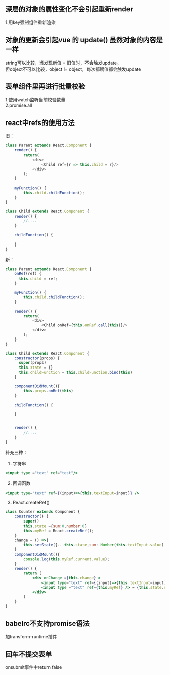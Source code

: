 ## 深层的对象的属性变化不会引起重新render
1.用key强制组件重新渲染

## 对象的更新会引起vue 的 update() 虽然对象的内容是一样
string可以比较，当发现新值 = 旧值时，不会触发update。<br>
但object不可以比较，object != object，每次都赋值都会触发update

## 表单组件里再进行批量校验
1.使用watch监听当前校验数量<br>
2.promise.all

## react中refs的使用方法
旧：
```js
class Parent extends React.Component {
    render() {
        return(
            <div>
                <Child ref={r => this.child = r}/>
            </div>
        );
    }
    
    myFunction() {
        this.child.childFunction();
    }
}

class Child extends React.Component {
    render() {
        //....
    }
    
    childFunction() {
    
    }
}
```
新：
```js
class Parent extends React.Component {
    onRef(ref) {
      this.child = ref;
    }

    myFunction() {
        this.child.childFunction();
    }

    render() {
        return(
            <div>
                <Child onRef={this.onRef.call(this)}/>
            </div>
        );
    }
}

class Child extends React.Component {
    constructor(props) {
      super(props)
      this.state = {}
      this.childFunction = this.childFunction.bind(this)
    }

    componentDidMount(){
        this.props.onRef(this)
    }

    childFunction() {
    
    }


    render() {
        //....
    }
}

```
补充三种：
1. 字符串
```jsx
<input type ="text" ref="test"/> 
```

2. 回调函数
```jsx
<input type="text" ref={(input)=>{this.textInput=input}} /> 
```

3. React.createRef()
```jsx
class Counter extends Component {
    constructor() {
        super()
        this.state ={sum:0,number:0}
        this.myRef = React.createRef();
    }
    change = () =>{
        this.setState({...this.state,sum: Number(this.textInput.value) + Number(this.myRef.current.value)})
    }
    componentDidMount(){
        console.log(this.myRef.current.value);
    }
    render() {
        return (
            <div onChange ={this.change} >
                <input type="text" ref={(input)=>{this.textInput=input}} />+ 
                <input type ="text" ref={this.myRef} /> = {this.state.sum}
            </div>
        )
    }
}

```

## babelrc不支持promise语法
加transform-runtime插件

## 回车不提交表单
onsubmit事件中return false